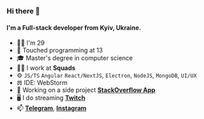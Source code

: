 ### Hi there 👋

#### I'm a Full-stack developer from Kyiv, Ukraine.

- 🧔‍♂️ I'm 29
- 👶 Touched programming at 13
- 🎓 Master's degree in computer science 
- 👨‍💻 I work at **Squads**
- ⚙️ `JS/TS` `Angular` `React/NextJS`, `Electron`, `NodeJS`, `MongoDB`, `UI/UX`
- 𝌍 IDE: WebStorm
- 🚀 Working on a side project **[StackOverflow App](https://github.com/Maqsim/stackoverflow-app)**
- 🖥 I do streaming **[Twitch](https://twitch.com/jott1)**
- 📫 **[Telegram](tg://resolve?domain=max_diachenko)**, **[Instagram](https://www.instagram.com/max_diachenko_)**
